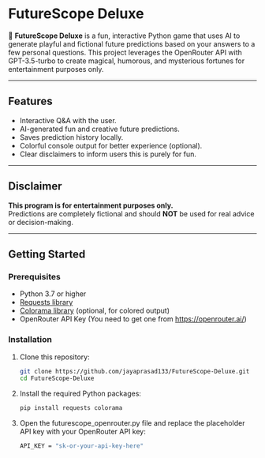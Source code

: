 # FutureScope Deluxe

🔮 **FutureScope Deluxe** is a fun, interactive Python game that uses AI to generate playful and fictional future predictions based on your answers to a few personal questions. This project leverages the OpenRouter API with GPT-3.5-turbo to create magical, humorous, and mysterious fortunes for entertainment purposes only.

---

## Features

- Interactive Q&A with the user.
- AI-generated fun and creative future predictions.
- Saves prediction history locally.
- Colorful console output for better experience (optional).
- Clear disclaimers to inform users this is purely for fun.

---

## Disclaimer

**This program is for entertainment purposes only.**  
Predictions are completely fictional and should **NOT** be used for real advice or decision-making.

---

## Getting Started

### Prerequisites

- Python 3.7 or higher
- [Requests library](https://pypi.org/project/requests/)
- [Colorama library](https://pypi.org/project/colorama/) (optional, for colored output)
- OpenRouter API Key (You need to get one from https://openrouter.ai/)

### Installation

1. Clone this repository:

   ```bash
   git clone https://github.com/jayaprasad133/FutureScope-Deluxe.git
   cd FutureScope-Deluxe
   ```
2. Install the required Python packages:

   ```bash
   pip install requests colorama
   ```
3. Open the futurescope_openrouter.py file and replace the placeholder API key with your OpenRouter API key:

   ```bash
   API_KEY = "sk-or-your-api-key-here"
   ```
   
